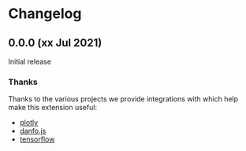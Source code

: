 # Changelog

## 0.0.0 (xx Jul 2021)
Initial release

### Thanks

Thanks to the various projects we provide integrations with which help make this extension useful:

-   [plotly](https://github.com/plotly/plotly.js)
-   [danfo.js](https://github.com/plotly/plotly.js)
-   [tensorflow](https://github.com/plotly/plotly.js)
